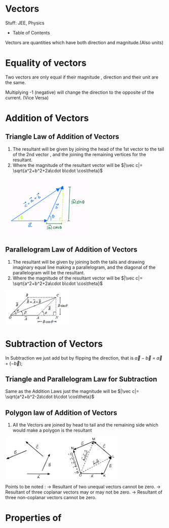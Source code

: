 # Vectors

Stuff: JEE, Physics

- Table of Contents

Vectors are quantities which have both direction and magnitude.(Also units)

# Equality of vectors

Two vectors are only equal if their magnitude , direction and their unit are the same.

Multiplying -1 (negative) will change the direction to the opposite of the current. (Vice Versa)

# Addition of Vectors

## Triangle Law of Addition of Vectors

1. The resultant will be given by joining the head of the 1st vector to the tail of the 2nd vector , and the joining the remaining vertices for the resultant.
2. Where the magnitude of the resultant vector will be
 $|\vec c|= \sqrt{a^2+b^2+2a\cdot b\cdot \cos\theta}$ 

![Vectors%205cbd5170c462447dbbb12688798c8d14/Untitled.png](Vectors%205cbd5170c462447dbbb12688798c8d14/Untitled.png)

## Parallelogram Law of Addition of Vectors

1. The resultant will be given by joining both the tails and drawing imaginary equal line making a parallelogram, and the diagonal of the parallelogram will be the resultant.
2. Where the magnitude of the resultant vector will be $|\vec c|= \sqrt{a^2+b^2+2a\cdot b\cdot \cos\theta}$ 

![Vectors%205cbd5170c462447dbbb12688798c8d14/Untitled%201.png](Vectors%205cbd5170c462447dbbb12688798c8d14/Untitled%201.png)

# Subtraction of Vectors

In Subtraction we just add but by flipping the direction, that is $\vec a - \vec b$ = $\vec a + (-\vec b)$; 

## Triangle and Parallelogram Law for Subtraction

Same as the Addition Laws just the magnitude will be $|\vec c|= \sqrt{a^2+b^2-2a\cdot b\cdot \cos\theta}$

## Polygon law of Addition of Vectors

1. All the Vectors are joined by head to tail and the remaining side which would make a polygon is the resultant

![Vectors%205cbd5170c462447dbbb12688798c8d14/Untitled%202.png](Vectors%205cbd5170c462447dbbb12688798c8d14/Untitled%202.png)

Points to be noted : 
→ Resultant of two unequal vectors cannot be zero.
→ Resultant of three coplanar vectors may or may not be zero.
→ Resultant of three non-coplanar vectors cannot be zero. 

# Properties of